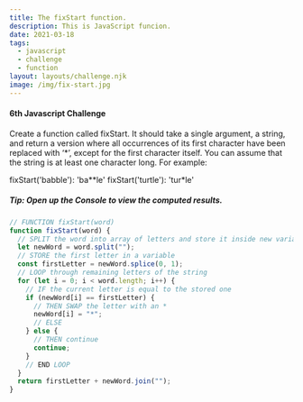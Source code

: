 ```yaml
---
title: The fixStart function.
description: This is JavaScript funcion.
date: 2021-03-18
tags:
  - javascript
  - challenge
  - function
layout: layouts/challenge.njk
image: /img/fix-start.jpg
---
```


<div class="container mt-4">
  <h4>6th Javascript Challenge</h4>
  <div class="card card-body">
Create a function called fixStart. It should take a single argument, a string, and return a version where all occurrences of its first character have been replaced with ‘*’, except for the first character itself. You can assume that the string is at least one character long. For example:

fixStart('babble'): 'ba**le'
fixStart('turtle'): 'tur*le'

  </div>
  <h5 class="tip">Tip: Open up the Console to view the computed results.</h5>

``` js
// FUNCTION fixStart(word)
function fixStart(word) {
  // SPLIT the word into array of letters and store it inside new variable
  let newWord = word.split("");
  // STORE the first letter in a variable
  const firstLetter = newWord.splice(0, 1);
  // LOOP through remaining letters of the string
  for (let i = 0; i < word.length; i++) {
    // IF the current letter is equal to the stored one
    if (newWord[i] == firstLetter) {
      // THEN SWAP the letter with an *
      newWord[i] = "*";
      // ELSE
    } else {
      // THEN continue
      continue;
    }
    // END LOOP
  }
  return firstLetter + newWord.join("");
}
```
</div>
<script src="/js/js-challenges/ch6-fixstart.js"></script>
